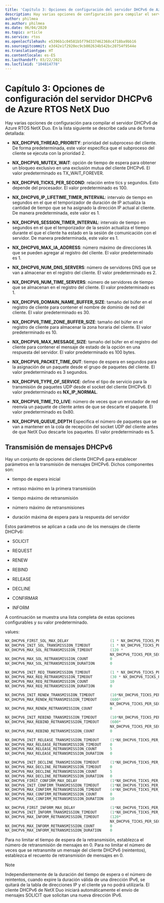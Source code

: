 ```yaml
---
title: 'Capítulo 3: Opciones de configuración del servidor DHCPv6 de Azure RTOS NetX Duo'
description: Hay varias opciones de configuración para compilar el servidor DHCPv6 de Azure RTOS NetX Duo.
author: philmea
ms.author: philmea
ms.date: 06/04/2020
ms.topic: article
ms.service: rtos
ms.openlocfilehash: e5396b1c04581b5f79d337462368c4718ba9bb16
ms.sourcegitcommit: e3d42e1f2920ec9cb002634b542bc20754f9544e
ms.translationtype: HT
ms.contentlocale: es-ES
ms.lasthandoff: 03/22/2021
ms.locfileid: "104814778"
---
```

# <a name="chapter-3---azure-rtos-netx-duo-dhcpv6-configuration-options"></a>Capítulo 3: Opciones de configuración del servidor DHCPv6 de Azure RTOS NetX Duo

Hay varias opciones de configuración para compilar el servidor DHCPv6 de Azure RTOS NetX Duo. En la lista siguiente se describe cada una de forma detallada:  
  
  
- **NX_DHCPV6_THREAD_PRIORITY**: prioridad del subproceso del cliente. De forma predeterminada, este valor especifica que el subproceso del cliente se ejecuta con la prioridad 2.

- **NX_DHCPV6_MUTEX_WAIT**: opción de tiempo de espera para obtener un bloqueo exclusivo en una exclusión mutua del cliente DHCPv6. El valor predeterminado es TX_WAIT_FOREVER.

- **NX_DHCPV6_TICKS_PER_SECOND**: relación entre tics y segundos. Esto depende del procesador. El valor predeterminado es 100.

- **NX_DHCPV6_IP_LIFETIME_TIMER_INTERVAL**: intervalo de tiempo en segundos en el que el temporizador de duración de IP actualiza la cantidad de tiempo que se ha asignado la dirección IP actual al cliente. De manera predeterminada, este valor es 1.

- **NX_DHCPV6_SESSION_TIMER_INTERVAL**: intervalo de tiempo en segundos en el que el temporizador de la sesión actualiza el tiempo durante el que el cliente ha estado en la sesión de comunicación con el servidor. De manera predeterminada, este valor es 1.

- **NX_DHCPV6_MAX_IA_ADDRESS**: número máximo de direcciones IA que se pueden agregar al registro del cliente. El valor predeterminado es 1. 

- **NX_DHCPV6_NUM_DNS_SERVERS**: número de servidores DNS que se van a almacenar en el registro del cliente. El valor predeterminado es 2.

- **NX_DHCPV6_NUM_TIME_SERVERS**: número de servidores de tiempo que se almacenan en el registro del cliente. El valor predeterminado es 1.

- **NX_DHCPV6_DOMAIN_NAME_BUFFER_SIZE**: tamaño del búfer en el registro de cliente para contener el nombre de dominio de red del cliente. El valor predeterminado es 30.

- **NX_DHCPV6_TIME_ZONE_BUFFER_SIZE**: tamaño del búfer en el registro de cliente para almacenar la zona horaria del cliente. El valor predeterminado es 10.

- **NX_DHCPV6_MAX_MESSAGE_SIZE**: tamaño del búfer en el registro del cliente para contener el mensaje de estado de la opción en una respuesta del servidor. El valor predeterminado es 100 bytes.

- **NX_DHCPV6_PACKET_TIME_OUT**: tiempo de espera en segundos para la asignación de un paquete desde el grupo de paquetes del cliente. El valor predeterminado es 3 segundos.

- **NX_DHCPV6_TYPE_OF_SERVICE**: define el tipo de servicio para la transmisión de paquetes UDP desde el socket del cliente DHCPv6. El valor predeterminado es **NX_IP_NORMAL**.

- **NX_DHCPV6_TIME_TO_LIVE**: número de veces que un enrutador de red reenvía un paquete de cliente antes de que se descarte el paquete. El valor predeterminado es 0x80.

- **NX_DHCPV6_QUEUE_DEPTH** Especifica el número de paquetes que se van a mantener en la cola de recepción del socket UDP del cliente antes de que NetX Duo descarte los paquetes. El valor predeterminado es 5.

## <a name="dhcpv6-message-transmission"></a>Transmisión de mensajes DHCPv6

Hay un conjunto de opciones del cliente DHCPv6 para establecer parámetros en la transmisión de mensajes DHCPv6. Dichos componentes son: 

  - tiempo de espera inicial

  - retraso máximo en la primera transmisión

  - tiempo máximo de retransmisión 

  - número máximo de retransmisiones 

  - duración máxima de espera para la respuesta del servidor

Estos parámetros se aplican a cada uno de los mensajes de cliente DHCPv6:

- SOLICIT

- REQUEST

- RENEW

- REBIND

- RELEASE

- DECLINE

- CONFIRMAR

- INFORM

A continuación se muestra una lista completa de estas opciones configurables y su valor predeterminado. 

values:

```C
NX_DHCPV6_FIRST_SOL_MAX_DELAY                   (1 * NX_DHCPV6_TICKS_PER_SECOND) 
NX_DHCPV6_INIT_SOL_TRANSMISSION_TIMEOUT         (1 * NX_DHCPV6_TICKS_PER_SECOND) 
NX_DHCPV6_MAX_SOL_RETRANSMISSION_TIMEOUT        (120 *
                                                NX_DHCPV6_TICKS_PER_SECOND) 
NX_DHCPV6_MAX_SOL_RETRANSMISSION_COUNT          0
NX_DHCPV6_MAX_SOL_RETRANSMISSION_DURATION       0

NX_DHCPV6_INIT_REQ_TRANSMISSION_TIMEOUT         (1 * NX_DHCPV6_TICKS_PER_SECOND) 
NX_DHCPV6_MAX_REQ_RETRANSMISSION_TIMEOUT        (30 * NX_DHCPV6_TICKS_PER_SECOND) 
NX_DHCPV6_MAX_REQ_RETRANSMISSION_COUNT          10
NX_DHCPV6_MAX_REQ_RETRANSMISSION_DURATION       0

NX_DHCPV6_INIT_RENEW_TRANSMISSION_TIMEOUT       (10*NX_DHCPV6_TICKS_PER_SECOND)     
NX_DHCPV6_MAX_RENEW_RETRANSMISSION_TIMEOUT      (600*   
                                                NX_DHCPV6_TICKS_PER_SECOND)  
NX_DHCPV6_MAX_RENEW_RETRANSMISSION_COUNT        0

NX_DHCPV6_INIT_REBIND_TRANSMISSION_TIMEOUT      (10*NX_DHCPV6_TICKS_PER_SECOND)     
NX_DHCPV6_MAX_REBIND_RETRANSMISSION_TIMEOUT     (600*  
                                                NX_DHCPV6_TICKS_PER_SECOND)  
NX_DHCPV6_MAX_REBIND_RETRANSMISSION_COUNT       0 

NX_DHCPV6_INIT_RELEASE_TRANSMISSION_TIMEOUT     (1*NX_DHCPV6_TICKS_PER_SECOND)
NX_DHCPV6_MAX_RELEASE_RETRANSMISSION_TIMEOUT    0 
NX_DHCPV6_MAX_RELEASE_RETRANSMISSION_COUNT      5  
NX_DHCPV6_MAX_RELEASE_RETRANSMISSION_DURATION   0

NX_DHCPV6_INIT_DECLINE_TRANSMISSION_TIMEOUT     (1*NX_DHCPV6_TICKS_PER_SECOND)
NX_DHCPV6_MAX_DECLINE_RETRANSMISSION_TIMEOUT    0
NX_DHCPV6_MAX_DECLINE_RETRANSMISSION_COUNT      5  
NX_DHCPV6_MAX_DECLINE_RETRANSMISSION_DURATION   0
NX_DHCPV6_FIRST_CONFIRM_MAX_DELAY               (1*NX_DHCPV6_TICKS_PER_SECOND)
NX_DHCPV6_INIT_CONFIRM_TRANSMISSION_TIMEOUT     (1*NX_DHCPV6_TICKS_PER_SECOND)
NX_DHCPV6_MAX_CONFIRM_RETRANSMISSION_TIMEOUT    (4*NX_DHCPV6_TICKS_PER_SECOND)
NX_DHCPV6_MAX_CONFIRM_RETRANSMISSION_COUNT      0  
NX_DHCPV6_MAX_CONFIRM_RETRANSMISSION_DURATION   10

NX_DHCPV6_FIRST_INFORM_MAX_DELAY                (1*NX_DHCPV6_TICKS_PER_SECOND)
NX_DHCPV6_INIT_INFORM_TRANSMISSION_TIMEOUT      (1*NX_DHCPV6_TICKS_PER_SECOND)
NX_DHCPV6_MAX_INFORM_RETRANSMISSION_TIMEOUT     (120*   
                                                NX_DHCPV6_TICKS_PER_SECOND)
NX_DHCPV6_MAX_INFORM_RETRANSMISSION_COUNT       0 
NX_DHCPV6_MAX_INFORM_RETRANSMISSION_DURATION    0
```

Para no limitar el tiempo de espera de la retransmisión, establezca el número de retransmisión de mensajes en 0. Para no limitar el número de veces que se retransmite un mensaje del cliente DHCPv6 (reintentos), establezca el recuento de retransmisión de mensajes en 0.

> [!NOTE]
> Independientemente de la duración del tiempo de espera o el número de reintentos, cuando expire la duración válida de una dirección IPv6, se quitará de la tabla de direcciones IP y el cliente ya no podrá utilizarla. El cliente DHCPv6 de NetX Duo iniciará automáticamente el envío de mensajes SOLICIT que solicitan una nueva dirección IPv6.